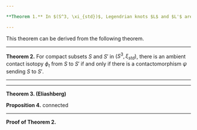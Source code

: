```yaml
---

**Theorem 1.** In $(S^3, \xi_{std})$, Legendrian knots $L$ and $L'$ are Legendrian isotopic if and only if the complements of standard neighborhoods are contactomorphic.

---
```


This theorem can be derived from the following theorem.

---

**Theorem 2.**  For compact subsets $S$ and $S'$ in $(S^3, \xi_{std})$, there is an ambient contact isotopy $\phi_t$ from $S$ to $S'$ if and only if there is a contactomorphism $\psi$ sending $S$ to $S'$.

---

---

**Theorem 3. (Eliashberg)** 

**Proposition 4.** connected

---

**Proof of Theorem 2.** 
<!--stackedit_data:
eyJoaXN0b3J5IjpbLTE4MTA1MzY4NjIsLTEzODYyNDY4OF19
-->